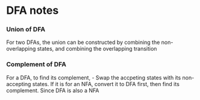 # DFA notes

### Union of DFA
For two DFAs, the union can be constructed by combining the non-overlapping states, and combining the overlapping transition

### Complement of DFA
For a DFA, to find its complement,
    - Swap the accpeting states with its non-accepting states.
If it is for an NFA, convert it to DFA first, then find its complement. Since DFA is also a NFA
